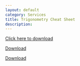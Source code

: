 ```yaml
---
layout: default
category: Services
title: Trigonometry Cheat Sheet
description: 
---
```

<a href="https://github.com/thePiParadox/landing-page-theme/blob/master/cheatsheets/Trig_Cheat_Sheet.pdf" download ="file.pdf">Click here to download</a>

[Download](https://github.com/thePiParadox/landing-page-theme/blob/master/cheatsheets/Trig_Cheat_Sheet.pdf)


<a href="https://github.com/thePiParadox/landing-page-theme/blob/master/cheatsheets/Trig_Cheat_Sheet.pdf" class="btn btn-lg btn-outline" download>
                        <i class="fa fa-download"></i>Download
                    </a>
